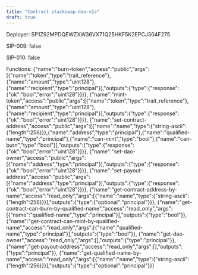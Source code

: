 ```yaml
---
title: "Contract stackswap-dao-v2a"
draft: true
---
```

Deployer: SP1Z92MPDQEWZXW36VX71Q25HKF5K2EPCJ304F275

SIP-009: false

SIP-010: false

Functions:
{"name":"burn-token","access":"public","args":[{"name":"token","type":"trait_reference"},{"name":"amount","type":"uint128"},{"name":"recipient","type":"principal"}],"outputs":{"type":{"response":{"ok":"bool","error":"uint128"}}}}, {"name":"mint-token","access":"public","args":[{"name":"token","type":"trait_reference"},{"name":"amount","type":"uint128"},{"name":"recipient","type":"principal"}],"outputs":{"type":{"response":{"ok":"bool","error":"uint128"}}}}, {"name":"set-contract-address","access":"public","args":[{"name":"name","type":{"string-ascii":{"length":256}}},{"name":"address","type":"principal"},{"name":"qualified-name","type":"principal"},{"name":"can-mint","type":"bool"},{"name":"can-burn","type":"bool"}],"outputs":{"type":{"response":{"ok":"bool","error":"uint128"}}}}, {"name":"set-dao-owner","access":"public","args":[{"name":"address","type":"principal"}],"outputs":{"type":{"response":{"ok":"bool","error":"uint128"}}}}, {"name":"set-payout-address","access":"public","args":[{"name":"address","type":"principal"}],"outputs":{"type":{"response":{"ok":"bool","error":"uint128"}}}}, {"name":"get-contract-address-by-name","access":"read_only","args":[{"name":"name","type":{"string-ascii":{"length":256}}}],"outputs":{"type":{"optional":"principal"}}}, {"name":"get-contract-can-burn-by-qualified-name","access":"read_only","args":[{"name":"qualified-name","type":"principal"}],"outputs":{"type":"bool"}}, {"name":"get-contract-can-mint-by-qualified-name","access":"read_only","args":[{"name":"qualified-name","type":"principal"}],"outputs":{"type":"bool"}}, {"name":"get-dao-owner","access":"read_only","args":[],"outputs":{"type":"principal"}}, {"name":"get-payout-address","access":"read_only","args":[],"outputs":{"type":"principal"}}, {"name":"get-qualified-name-by-name","access":"read_only","args":[{"name":"name","type":{"string-ascii":{"length":256}}}],"outputs":{"type":{"optional":"principal"}}}
